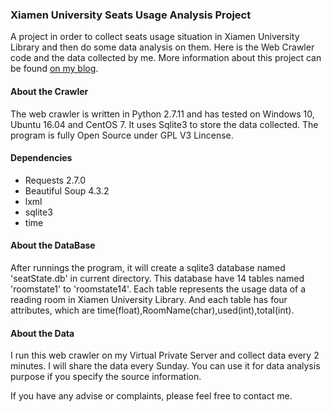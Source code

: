 
### Xiamen University Seats Usage Analysis Project

A project in order to collect seats usage situation in Xiamen University Library and then do some data analysis on them. Here is the Web Crawler code and the data collected by me. More information about this project can be found [on my blog].

[on my blog]:https://smartjinyu.com/datamining/2016/10/12/XMU_Lib_Seats.html


#### About the Crawler

The web crawler is written in Python 2.7.11 and has tested on Windows 10, Ubuntu 16.04 and CentOS 7. It uses Sqlite3 to store the data collected. The program is fully Open Source under GPL V3 Lincense.

#### Dependencies
 - Requests 2.7.0
 - Beautiful Soup 4.3.2
 - lxml 
 - sqlite3
 - time

#### About the DataBase

After runnings the program, it will create a sqlite3 database named 'seatState.db' in current directory. This database have 14 tables named 'roomstate1' to 'roomstate14'. Each table represents the usage data of a reading room in Xiamen University Library. And each table has four attributes, which are time(float),RoomName(char),used(int),total(int).


#### About the Data

I run this web crawler on my Virtual Private Server and collect data every 2 minutes. I will share the data every Sunday. You can use it for data analysis purpose if you specify the source information. 


If you have any advise or complaints, please feel free to contact me.